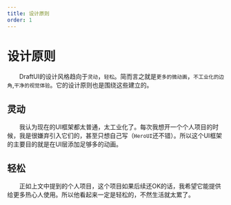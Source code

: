 ```yaml
---
title: 设计原则
order: 1
---
```


# 设计原则

&emsp;&emsp;DraftUI的设计风格趋向于`灵动`，`轻松`。简而言之就是`更多的微动画`，`不工业化的边角`,`干净的视觉体验`。它的设计原则也是围绕这些建立的。

## 灵动

&emsp;&emsp;我认为现在的UI框架都太普通，太工业化了。每次我想开一个个人项目的时候，我是很嫌弃引入它们的，甚至只想自己写（`HeroUI`还不错）。所以这个UI框架的主要目的就是在UI层添加足够多的动画。

## 轻松

&emsp;&emsp;正如上文中提到的个人项目，这个项目如果后续还OK的话，我希望它能提供给更多热心人使用。所以他看起来一定是轻松的，不然生活就太累了。
